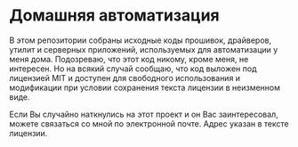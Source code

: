 # Домашняя автоматизация

В этом репозитории собраны исходные коды прошивок, драйверов, утилит и серверных
приложений, используемых для автоматизации у меня дома. Подозреваю, что этот код
никому, кроме меня, не интересен. Но на всякий случай сообщаю, что код выложен
под лицензией MIT и доступен для свободного использования и модификации при условии
сохранения текста лицензии в неизменном виде.

Если Вы случайно наткнулись на этот проект и он Вас заинтересовал, можете связаться
со мной по электронной почте. Адрес указан в тексте лицензии.


